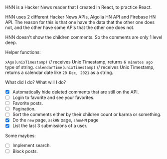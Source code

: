 HNN is a Hacker News reader that I created in React, to practice React.

HNN uses 2 different Hacker News APIs, Algolia HN API and Firebase HN API. The reason for this is that one have the data that the other one does not, and the other have some APIs that the other one does not.

HNN doesn't show the children comments. So the comments are only 1 level deep.

Helper functions:

`xAgo(unixTimestamp)` // receives Unix Timestamp, returns `6 minutes ago` type of string.
`calendarTime(unixTimestamp)` // receives Unix Timestamp, returns a calendar date like `20 Dec, 2021` as a string.

What did I do? What will I do?

- [x] Automatically hide deleted comments that are still on the API.
- [ ] Login to favorite and see your favorites.
- [ ] Favorite posts.
- [ ] Pagination.
- [ ] Sort the comments either by their children count or karma or something.
- [x] Do the `new` page, `askHN` page, `showHN` page
- [x] List the last 3 submissions of a user.

Some maybes:

- [ ] Implement search.
- [ ] Block posts.
